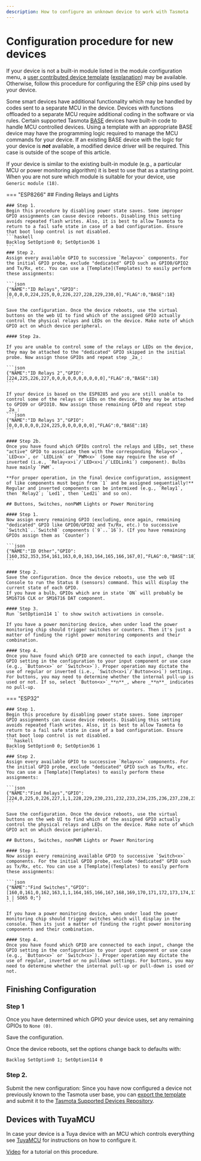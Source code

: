 ```yaml
---
description: How to configure an unknown device to work with Tasmota
---
```

# Configuration procedure for new devices

If your device is not a built-in module listed in the module configuration menu, a [user contributed device template](https://templates.blakadder.com/) ([explanation](Templates)) may be available. Otherwise, follow this procedure for configuring the ESP chip pins used by your device.

Some smart devices have additional functionality which may be handled by codes sent to a separate MCU in the device. Devices with functions offloaded to a separate MCU require additional coding in the software or via rules. Certain supported Tasmota [BASE](Templates#base) devices have built-in code to handle MCU controlled devices. Using a template with an appropriate BASE device may have the programming logic required to manage the MCU commands for your device. If an existing BASE device with the logic for your device is **_not_** available, a modified device driver will be required. This case is outside of the scope of this article.

If your device is similar to the existing built-in module (e.g., a particular MCU or power monitoring algorithm) it is best to use that as a starting point. When you are not sure which module is suitable for your device, use `Generic module (18)`.  

=== "ESP8266"
    ## Finding Relays and Lights

    ### Step 1. 
    Begin this procedure by disabling power state saves. Some improper GPIO assignments can cause device reboots. Disabling this setting avoids repeated flash writes. Also, it is best to allow Tasmota to return to a fail safe state in case of a bad configuration. Ensure that boot loop control is not disabled.  
    ```haskell
    Backlog SetOption0 0; SetOption36 1
    ```  
    ### Step 2. 
    Assign every available GPIO to successive `Relay<x>` components. For the initial GPIO probe, exclude "dedicated" GPIO such as GPIO0/GPIO2 and Tx/Rx, etc. You can use a [Template](Templates) to easily perform these assignments:  

    ```json
    {"NAME":"ID Relays","GPIO":[0,0,0,0,224,225,0,0,226,227,228,229,230,0],"FLAG":0,"BASE":18}
    ```  

    Save the configuration. Once the device reboots, use the virtual buttons on the web UI to find which of the assigned GPIO actually control the physical relays and LEDs on the device. Make note of which GPIO act on which device peripheral.    

    #### Step 2a. 

    If you are unable to control some of the relays or LEDs on the device, they may be attached to the "dedicated" GPIO skipped in the initial probe. Now assign those GPIOs and repeat step _2a_:          

    ```json
    {"NAME":"ID Relays 2","GPIO":[224,225,226,227,0,0,0,0,0,0,0,0,0,0],"FLAG":0,"BASE":18}
    ```

    If your device is based on the ESP8285 and you are still unable to control some of the relays or LEDs on the device, they may be attached to GPIO9 or GPIO10. Now assign those remaining GPIO and repeat step _2a_:  
    ```json
    {"NAME":"ID Relays 3","GPIO":[0,0,0,0,0,0,224,225,0,0,0,0,0,0],"FLAG":0,"BASE":18}
    ```

    #### Step 2b. 
    Once you have found which GPIOs control the relays and LEDs, set these "active" GPIO to associate them with the corresponding `Relay<x>`, `LED<x>`, or `LEDLink` or `PWM<x>` (Some may require the use of inverted (i.e., `Relay<x>i`/`LED<x>i`/`LEDLinki`) component). Bulbs have mainly `PWM`.  

    **For proper operation, in the final device configuration, assignment of like components must begin from `1` and be assigned sequentially!** Regular and inverted components can be intermixed (e.g., `Relay1`, then `Relay2`; `Led1`, then `Led2i` and so on).

    ## Buttons, Switches, nonPWM Lights or Power Monitoring 

    #### Step 1.
    Now assign every remaining GPIO (excluding, once again, remaining "dedicated" GPIO like GPIO0/GPIO2 and Tx/Rx, etc.) to successive `Switch1`..`Switch8` components (`9`..`16`). (If you have remaining GPIOs assign them as `Counter`) 

    ```json
    {"NAME":"ID Other","GPIO":[160,352,353,354,161,163,0,0,163,164,165,166,167,0],"FLAG":0,"BASE":18}
    ```

    #### Step 2.
    Save the configuration. Once the device reboots, use the web UI Console to run the Status 8 (sensors) command. This will display the current state of each GPIO.
    If you have a bulb, GPIOs which are in state `ON` will probably be SM16716 CLK or SM16716 DAT component.   

    #### Step 3.
    Run `SetOption114 1` to show switch activations in console.

    If you have a power monitoring device, when under load the power monitoring chip should trigger switches or counters. Then it's just a matter of finding the right power monitoring components and their combination.

    #### Step 4. 
    Once you have found which GPIO are connected to each input, change the GPIO setting in the configuration to your input component or use case (e.g., `Button<x>` or `Switch<x>`). Proper operation may dictate the use of regular or inverted (i.e., `Switch<x>i`/`Button<x>i`) settings. For buttons, you may need to determine whether the internal pull-up is used or not. If so, select `Button<x>`_**n**_, where _**n**_ indicates no pull-up.

=== "ESP32"


    ### Step 1. 
    Begin this procedure by disabling power state saves. Some improper GPIO assignments can cause device reboots. Disabling this setting avoids repeated flash writes. Also, it is best to allow Tasmota to return to a fail safe state in case of a bad configuration. Ensure that boot loop control is not disabled.  
    ```haskell
    Backlog SetOption0 0; SetOption36 1
    ```  
    ### Step 2. 
    Assign every available GPIO to successive `Relay<x>` components. For the initial GPIO probe, exclude "dedicated" GPIO such as Tx/Rx, etc. You can use a [Template](Templates) to easily perform these assignments:  

    ```json
    {"NAME":"Find Relays","GPIO":[224,0,225,0,226,227,1,1,228,229,230,231,232,233,234,235,236,237,238,239,240,241,242,243,0,0,0,0,244,245,246,247,248,249,250,251],"FLAG":0,"BASE":1}
    ```  

    Save the configuration. Once the device reboots, use the virtual buttons on the web UI to find which of the assigned GPIO actually control the physical relays and LEDs on the device. Make note of which GPIO act on which device peripheral.    

    ## Buttons, Switches, nonPWM Lights or Power Monitoring 

    #### Step 1.
    Now assign every remaining available GPIO to successive `Switch<x>` components. For the initial GPIO probe, exclude "dedicated" GPIO such as Tx/Rx, etc. You can use a [Template](Templates) to easily perform these assignments:  

    ```json
    {"NAME":"Find Switches","GPIO":[160,0,161,0,162,163,1,1,164,165,166,167,168,169,170,171,172,173,174,175,176,177,178,179,0,0,0,0,180,181,182,183,184,185,186,187],"FLAG":0,"BASE":1,"CMND":"SO114 1 | SO65 0;"}
    ```

    If you have a power monitoring device, when under load the power monitoring chip should trigger switches which will display in the console. Then its just a matter of finding the right power monitoring components and their combination.

    #### Step 4. 
    Once you have found which GPIO are connected to each input, change the GPIO setting in the configuration to your input component or use case (e.g., `Button<x>` or `Switch<x>`). Proper operation may dictate the use of regular, inverted or no pulldown settings. For buttons, you may need to determine whether the internal pull-up or pull-down is used or not. 

## Finishing Configuration
### Step 1
Once you have determined which GPIO your device uses, set any remaining GPIOs to `None (0)`.

Save the configuration.

Once the device reboots, set the options change back to defaults with:
```
Backlog SetOption0 1; SetOption114 0
```

### Step 2. 
Submit the new configuration:
Since you have now configured a device not previously known to the Tasmota user base, you can [export the template](Templates#exporting-your-template) and submit it to the [Tasmota Supported Devices Repository](https://templates.blakadder.com/new.html).  

## Devices with TuyaMCU 
In case your device is a Tuya device with an MCU which controls everything see [TuyaMCU](TuyaMCU) for instructions on how to configure it.

[Video](https://youtu.be/5Oa27pCHtYo?t=518) for a tutorial on this procedure.  
